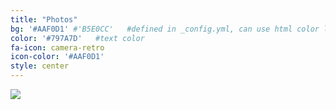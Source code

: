 ```yaml
---
title: "Photos"
bg: '#AAF0D1' #'B5E0CC'   #defined in _config.yml, can use html color like '#0fbfcf'
color: '#797A7D'   #text color
fa-icon: camera-retro
icon-color: '#AAF0D1'
style: center
---
```


<img src="/img/photos.png">